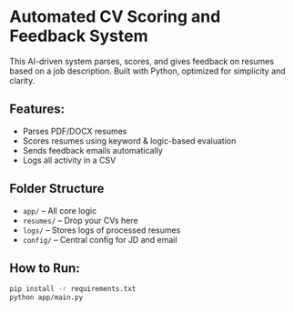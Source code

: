 # Automated CV Scoring and Feedback System

This AI-driven system parses, scores, and gives feedback on resumes based on a job description. Built with Python, optimized for simplicity and clarity.

## Features:
- Parses PDF/DOCX resumes
- Scores resumes using keyword & logic-based evaluation
- Sends feedback emails automatically
- Logs all activity in a CSV

## Folder Structure
- `app/` – All core logic
- `resumes/` – Drop your CVs here
- `logs/` – Stores logs of processed resumes
- `config/` – Central config for JD and email

## How to Run:
```bash
pip install -r requirements.txt
python app/main.py
